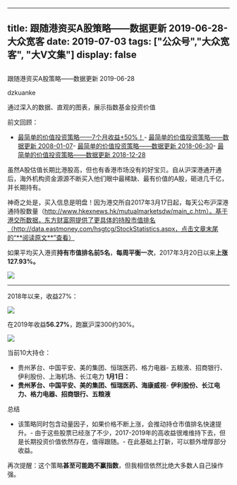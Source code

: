 
---
title:   跟随港资买A股策略——数据更新 2019-06-28-大众宽客
date: 2019-07-03
tags: ["公众号","大众宽客", "大V文集"]
display: false
---


## 



跟随港资买A股策略——数据更新 2019-06-28




dzkuanke




通过深入的数据、直观的图表，展示指数基金投资价值




前文回顾：
- [最简单的价值投资策略——7个月收益+50%！](http://mp.weixin.qq.com/s?__biz=MzAwMTc1MDcwNw==&amp;mid=2648272508&amp;idx=1&amp;sn=c35ce222f0ceb73091943dc3eb116c29&amp;chksm=82f92da0b58ea4b637e6958a7ee0f4f895bb66776ca5747bddee861f6e7b4ad633e2047e4b41&amp;scene=21#wechat_redirect)- [最简单的价值投资策略——数据更新 2008-01-07](http://mp.weixin.qq.com/s?__biz=MzAwMTc1MDcwNw==&amp;mid=2648272665&amp;idx=1&amp;sn=c8e41093d84783c96996cb6e2d93f194&amp;chksm=82f92cc5b58ea5d3ad1664538aebc3dbda3f5ed5aa3365ee2f4d5191b7be0624da967c5a16f3&amp;scene=21#wechat_redirect)- [最简单的价值投资策略——数据更新 2018-06-30](http://mp.weixin.qq.com/s?__biz=MzAwMTc1MDcwNw==&amp;mid=2648272832&amp;idx=1&amp;sn=40aabb523966b94af2950d94337b9d74&amp;chksm=82f92c1cb58ea50ac5b8b93adafc6467f8a032f79955c977dfa8714aeb50ce29a93a90ee658b&amp;scene=21#wechat_redirect)- [最简单的价值投资策略——数据更新 2018-12-28](http://mp.weixin.qq.com/s?__biz=MzAwMTc1MDcwNw==&amp;mid=2648273762&amp;idx=2&amp;sn=16430375ed3e532e8922fe8116937b77&amp;chksm=82f930beb58eb9a8b2ee9e0293f92c07d01a92aca38b7602b8c0b87e7979a095c019fb31a110&amp;scene=21#wechat_redirect)


虽然A股估值长期比港股高，但也有香港市场没有的好宝贝。自从沪深港通开通后，海外机构资金源源不断买入他们眼中最稀缺、最有价值的A股，砸进几千亿，并长期持有。



神奇之处是，买入信息是明盘！因为港交所自2017年3月17日起，每天公布沪深港通持股数量（http://www.hkexnews.hk/mutualmarketsdw/main_c.htm）。基于港交所数据，东方财富网提供了更具体的持股市值排名（http://data.eastmoney.com/hsgtcg/StockStatistics.aspx，点击文章末尾的“**阅读原文**”查看）



如果平均买入港资**持有市值排名前5名**，**每周平衡一次**，2017年3月20日以来**上涨127.93%。**

<img class="rich_pages" data-ratio="0.421875" data-s="300,640" src="https://mmbiz.qpic.cn/mmbiz_png/PKw3FQPmhIjrtBlvWozhmO0C8lgIVWPI2o2AxEVDSicsGAf9LB3cviaOq1CJT6jeh7ib78BZrSG98JlAiarT50wR9w/640?wx_fmt=png" data-type="png" data-w="1280" style=""/>

****

2018年以来，收益27%：

<img class="rich_pages" data-ratio="0.4125" data-s="300,640" src="https://mmbiz.qpic.cn/mmbiz_png/PKw3FQPmhIjrtBlvWozhmO0C8lgIVWPIdlgCROAia7lCWN7w6v2mTQ2yoicLibwlB5Vwoc6VZkNI3VbbeDueCVwCQ/640?wx_fmt=png" data-type="png" data-w="1280" style=""/>



在2019年收益**56.27%**，跑赢沪深300约30%。

<img class="rich_pages" data-ratio="0.40859375" data-s="300,640" src="https://mmbiz.qpic.cn/mmbiz_png/PKw3FQPmhIjrtBlvWozhmO0C8lgIVWPI9ibtudKibPhRIlcpRSliaXLw8yPGkBrIU6UASwUg8olOCn03gj60MuF4g/640?wx_fmt=png" data-type="png" data-w="1280" style=""/>



当前10大持仓：
- 贵州茅台、中国平安、美的集团、恒瑞医药、格力电器- 五粮液、招商银行、伊利股份、上海机场、长江电力
**1月1日：**
- **贵州茅台、中国平安、美的集团、恒瑞医药、海康威视**- **伊利股份、长江电力、格力电器、招商银行、五粮液**


总结
- 该策略同时包含动量因子，如果价格不断上涨，会推动持仓市值排名快速提升。- 由于这些股票已经涨了不少，2017-2019年的高收益很难维持下去，但是长期投资价值依然存在，值得跟随。- 在此基础上打新，可以额外增厚部分收益。


再次提醒：这个策略**甚至可能跑不赢指数**，但我相信依然比绝大多数人自己操作强。&nbsp; &nbsp;&nbsp;












